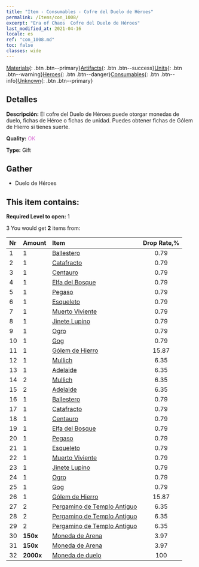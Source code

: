 ```yaml
---
title: "Item - Consumables - Cofre del Duelo de Héroes"
permalink: /Items/con_1008/
excerpt: "Era of Chaos  Cofre del Duelo de Héroes"
last_modified_at: 2021-04-16
locale: es
ref: "con_1008.md"
toc: false
classes: wide
---
```

 [Materials](/es/Items/){: .btn .btn--primary}[Artifacts](/es/Items/Artifacts/){: .btn .btn--success}[Units](/es/Items/Units/){: .btn .btn--warning}[Heroes](/es/Items/Heroes/){: .btn .btn--danger}[Consumables](/es/Items/Consumables/){: .btn .btn--info}[Unknown](/es/Items/Unknown/){: .btn .btn--primary}

## Detalles
 **Descripción:** El cofre del Duelo de Héroes puede otorgar monedas de duelo, fichas de Héroe o fichas de unidad. Puedes obtener fichas de Gólem de Hierro si tienes suerte.

 **Quality:** <span style="color: #DA70D6">OK</span>

 **Type:** Gift

## Gather

*    Duelo de Héroes 

## This item contains:

 **Required Level to open:** 1

 3 You would get **2** items  from:

  | Nr | Amount |     Item    | Drop Rate,% |
  |:---|:-------|:------------|:---------:|
  | 1 | 1 | [Ballestero](/es/Items/unt_191/) | 0.79 | 
  | 2 | 1 | [Catafracto](/es/Items/unt_195/) | 0.79 | 
  | 3 | 1 | [Centauro](/es/Items/unt_199/) | 0.79 | 
  | 4 | 1 | [Elfa del Bosque](/es/Items/unt_201/) | 0.79 | 
  | 5 | 1 | [Pegaso](/es/Items/unt_202/) | 0.79 | 
  | 6 | 1 | [Esqueleto](/es/Items/unt_208/) | 0.79 | 
  | 7 | 1 | [Muerto Viviente](/es/Items/unt_209/) | 0.79 | 
  | 8 | 1 | [Jinete Lupino](/es/Items/unt_218/) | 0.79 | 
  | 9 | 1 | [Ogro](/es/Items/unt_220/) | 0.79 | 
  | 10 | 1 | [Gog](/es/Items/unt_227/) | 0.79 | 
  | 11 | 1 | [Gólem de Hierro](/es/Items/unt_237/) | 15.87 | 
  | 12 | 1 | [Mullich](/es/Items/her_360/) | 6.35 | 
  | 13 | 1 | [Adelaide](/es/Items/her_359/) | 6.35 | 
  | 14 | 2 | [Mullich](/es/Items/her_360/) | 6.35 | 
  | 15 | 2 | [Adelaide](/es/Items/her_359/) | 6.35 | 
  | 16 | 1 | [Ballestero](/es/Items/unt_191/) | 0.79 | 
  | 17 | 1 | [Catafracto](/es/Items/unt_195/) | 0.79 | 
  | 18 | 1 | [Centauro](/es/Items/unt_199/) | 0.79 | 
  | 19 | 1 | [Elfa del Bosque](/es/Items/unt_201/) | 0.79 | 
  | 20 | 1 | [Pegaso](/es/Items/unt_202/) | 0.79 | 
  | 21 | 1 | [Esqueleto](/es/Items/unt_208/) | 0.79 | 
  | 22 | 1 | [Muerto Viviente](/es/Items/unt_209/) | 0.79 | 
  | 23 | 1 | [Jinete Lupino](/es/Items/unt_218/) | 0.79 | 
  | 24 | 1 | [Ogro](/es/Items/unt_220/) | 0.79 | 
  | 25 | 1 | [Gog](/es/Items/unt_227/) | 0.79 | 
  | 26 | 1 | [Gólem de Hierro](/es/Items/unt_237/) | 15.87 | 
  | 27 | 2 | [Pergamino de Templo Antiguo](/es/Items/con_697/) | 6.35 | 
  | 28 | 2 | [Pergamino de Templo Antiguo](/es/Items/con_697/) | 6.35 | 
  | 29 | 2 | [Pergamino de Templo Antiguo](/es/Items/con_697/) | 6.35 | 
  | 30 |  **150x** | [Moneda de Arena](/es/Items/con_903/) | 3.97 | 
  | 31 |  **150x** | [Moneda de Arena](/es/Items/con_903/) | 3.97 | 
  | 32 |  **2000x** | [Moneda de duelo](/es/Items/con_907/) | 100 | 
